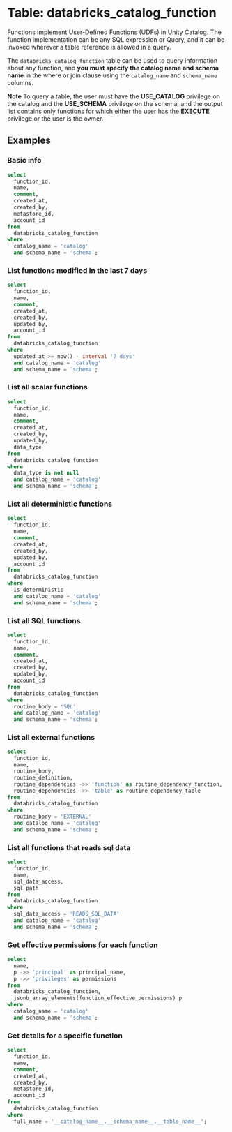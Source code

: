 # Table: databricks_catalog_function

Functions implement User-Defined Functions (UDFs) in Unity Catalog. The function implementation can be any SQL expression or Query, and it can be invoked wherever a table reference is allowed in a query.

The `databricks_catalog_function` table can be used to query information about any function, and **you must specify the catalog name and schema name** in the where or join clause using the `catalog_name` and `schema_name` columns.

**Note** To query a table, the user must have the **USE_CATALOG** privilege on the catalog and the **USE_SCHEMA** privilege on the schema, and the output list contains only functions for which either the user has the **EXECUTE** privilege or the user is the owner.

## Examples

### Basic info

```sql
select
  function_id,
  name,
  comment,
  created_at,
  created_by,
  metastore_id,
  account_id
from
  databricks_catalog_function
where
  catalog_name = 'catalog'
  and schema_name = 'schema';
```

### List functions modified in the last 7 days

```sql
select
  function_id,
  name,
  comment,
  created_at,
  created_by,
  updated_by,
  account_id
from
  databricks_catalog_function
where
  updated_at >= now() - interval '7 days'
  and catalog_name = 'catalog'
  and schema_name = 'schema';
```

### List all scalar functions

```sql
select
  function_id,
  name,
  comment,
  created_at,
  created_by,
  updated_by,
  data_type
from
  databricks_catalog_function
where
  data_type is not null
  and catalog_name = 'catalog'
  and schema_name = 'schema';
```

### List all deterministic functions

```sql
select
  function_id,
  name,
  comment,
  created_at,
  created_by,
  updated_by,
  account_id
from
  databricks_catalog_function
where
  is_deterministic
  and catalog_name = 'catalog'
  and schema_name = 'schema';
```

### List all SQL functions

```sql
select
  function_id,
  name,
  comment,
  created_at,
  created_by,
  updated_by,
  account_id
from
  databricks_catalog_function
where
  routine_body = 'SQL'
  and catalog_name = 'catalog'
  and schema_name = 'schema';
```

### List all external functions

```sql
select
  function_id,
  name,
  routine_body,
  routine_definition,
  routine_dependencies ->> 'function' as routine_dependency_function,
  routine_dependencies ->> 'table' as routine_dependency_table
from
  databricks_catalog_function
where
  routine_body = 'EXTERNAL'
  and catalog_name = 'catalog'
  and schema_name = 'schema';
```

### List all functions that reads sql data

```sql
select
  function_id,
  name,
  sql_data_access,
  sql_path
from
  databricks_catalog_function
where
  sql_data_access = 'READS_SQL_DATA'
  and catalog_name = 'catalog'
  and schema_name = 'schema';
```

### Get effective permissions for each function

```sql
select
  name,
  p ->> 'principal' as principal_name,
  p ->> 'privileges' as permissions
from
  databricks_catalog_function,
  jsonb_array_elements(function_effective_permissions) p
where
  catalog_name = 'catalog'
  and schema_name = 'schema';
```

### Get details for a specific function

```sql
select
  function_id,
  name,
  comment,
  created_at,
  created_by,
  metastore_id,
  account_id
from
  databricks_catalog_function
where
  full_name = '__catalog_name__.__schema_name__.__table_name__';
```